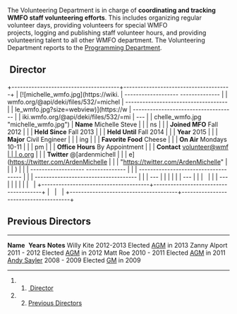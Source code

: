 The Volunteering Department is in charge of **coordinating and tracking
WMFO staff volunteering efforts**. This includes organizing regular
volunteer days, providing volunteers for special WMFO
projects, logging and publishing staff volunteer hours, and providing
volunteering talent to all other WMFO department. The Volunteering
Department reports to the [Programming
Department](https://wiki.wmfo.org/Executive_Board/Programming_Dept. "Programming Dept.").

 Director 
---------

+--------------------------------------+--------------------------------------+
| [![michelle\_wmfo.jpg](https://wiki. |   ------------------- -------------- |
| wmfo.org/@api/deki/files/532/=michel | ------------------------------------ |
| le_wmfo.jpg?size=webview)](https://w | ------------------------------------ |
| iki.wmfo.org/@api/deki/files/532/=mi | ---                                  |
| chelle_wmfo.jpg "michelle_wmfo.jpg") |   **Name**            Michelle Steve |
|                                      | ns                                   |
|                                      |   **Joined MFO**      Fall 2012      |
|                                      |   **Held Since**      Fall 2013      |
|                                      |   **Held Until**      Fall 2014      |
|                                      |   **Year**            2015           |
|                                      |   **Major**           Civil Engineer |
|                                      | ing                                  |
|                                      |   **Favorite Food**   Cheese         |
|                                      |   **On Air**          Mondays 10-11  |
|                                      | pm                                   |
|                                      |   **Office Hours**    By Appointment |
|                                      |   **Contact**         [volunteer@wmf |
|                                      | o.org](mailto:volunteer@wmfo.org "ma |
|                                      | ilto:volunteer@wmfo.org")            |
|                                      |   **Twitter**         @[ardenmichell |
|                                      | e](https://twitter.com/ArdenMichelle |
|                                      |  "https://twitter.com/ArdenMichelle" |
|                                      | )                                    |
|                                      |   ------------------- -------------- |
|                                      | ------------------------------------ |
|                                      | ------------------------------------ |
|                                      | ---                                  |
|                                      |                                      |
|                                      |   ---                                |
|                                      |                                      |
|                                      |   ---                                |
|                                      |                                      |
|                                      |                                      |
+--------------------------------------+--------------------------------------+
|                                      |                                      |
+--------------------------------------+--------------------------------------+

Previous Directors 
------------------

  ------------------------------------------------------------------------ ------------- ----------------------------------------------------------------------------------------------------------------
  **Name**                                                                  **Years**    **Notes**
  Willy Kite                                                               2012-2013     Elected [AGM](https://wiki.wmfo.org/Executive_Board/GM's_Office/Asst._GM's_Office "Asst. GM's Office") in 2013
  Zanny Alport                                                             2011 - 2012   Elected [AGM](https://wiki.wmfo.org/Executive_Board/GM's_Office/Asst._GM's_Office "Asst. GM's Office") in 2012
  Matt Roe                                                                 2010 - 2011   Elected [AGM](https://wiki.wmfo.org/Executive_Board/GM's_Office/Asst._GM's_Office "Asst. GM's Office") in 2011
  [Andy Sayler](https://wiki.wmfo.org/User:AndySayler "User:AndySayler")   2008 - 2009   Elected [GM](https://wiki.wmfo.org/Executive_Board/GM's_Office "Executive Board/General Manager") in 2009
  ------------------------------------------------------------------------ ------------- ----------------------------------------------------------------------------------------------------------------

1.  1. [ Director](#Director)
2.  2. [Previous Directors](#Previous_Directors)

